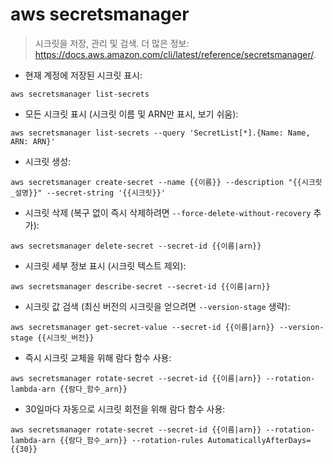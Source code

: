 # aws secretsmanager

> 시크릿을 저장, 관리 및 검색.
> 더 많은 정보: <https://docs.aws.amazon.com/cli/latest/reference/secretsmanager/>.

- 현재 계정에 저장된 시크릿 표시:

`aws secretsmanager list-secrets`

- 모든 시크릿 표시 (시크릿 이름 및 ARN만 표시, 보기 쉬움):

`aws secretsmanager list-secrets --query 'SecretList[*].{Name: Name, ARN: ARN}'`

- 시크릿 생성:

`aws secretsmanager create-secret --name {{이름}} --description "{{시크릿_설명}}" --secret-string '{{시크릿}}'`

- 시크릿 삭제 (복구 없이 즉시 삭제하려면 `--force-delete-without-recovery` 추가):

`aws secretsmanager delete-secret --secret-id {{이름|arn}}`

- 시크릿 세부 정보 표시 (시크릿 텍스트 제외):

`aws secretsmanager describe-secret --secret-id {{이름|arn}}`

- 시크릿 값 검색 (최신 버전의 시크릿을 얻으려면 `--version-stage` 생략):

`aws secretsmanager get-secret-value --secret-id {{이름|arn}} --version-stage {{시크릿_버전}}`

- 즉시 시크릿 교체을 위해 람다 함수 사용:

`aws secretsmanager rotate-secret --secret-id {{이름|arn}} --rotation-lambda-arn {{람다_함수_arn}}`

- 30일마다 자동으로 시크릿 회전을 위해 람다 함수 사용:

`aws secretsmanager rotate-secret --secret-id {{이름|arn}} --rotation-lambda-arn {{람다_함수_arn}} --rotation-rules AutomaticallyAfterDays={{30}}`
